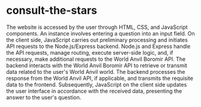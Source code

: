 # consult-the-stars

The website is accessed by the user through HTML, CSS, and JavaScript components. An instance involves entering a question into an input field. On the client side, JavaScript carries out preliminary processing and initiates API requests to the Node.js/Express backend. Node.js and Express handle the API requests, manage routing, execute server-side logic, and, if necessary, make additional requests to the World Anvil Boromir API. The backend interacts with the World Anvil Boromir API to retrieve or transmit data related to the user's World Anvil world. The backend processes the response from the World Anvil API, if applicable, and transmits the requisite data to the frontend. Subsequently, JavaScript on the client side updates the user interface in accordance with the received data, presenting the answer to the user's question.
